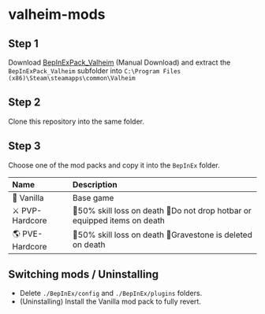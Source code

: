 # valheim-mods

## Step 1
Download [BepInExPack_Valheim](https://valheim.thunderstore.io/package/denikson/BepInExPack_Valheim/) (Manual Download) and extract the `BepInExPack_Valheim` subfolder into `C:\Program Files (x86)\Steam\steamapps\common\Valheim`

## Step 2
Clone this repository into the same folder.

## Step 3
Choose one of the mod packs and copy it into the `BepInEx` folder.

| Name           | Description                                                             |
| :------------- | :---------------------------------------------------------------------- |
| 🍦 Vanilla      | Base game                                                               |
| ⚔️ PVP-Hardcore | 🔸50% skill loss on death 🔸Do not drop hotbar or equipped items on death |
| 🌎 PVE-Hardcore | 🔸50% skill loss on death 🔸Gravestone is deleted on death                |

## Switching mods / Uninstalling
- Delete `./BepInEx/config` and `./BepInEx/plugins` folders.
- (Uninstalling) Install the Vanilla mod pack to fully revert.
